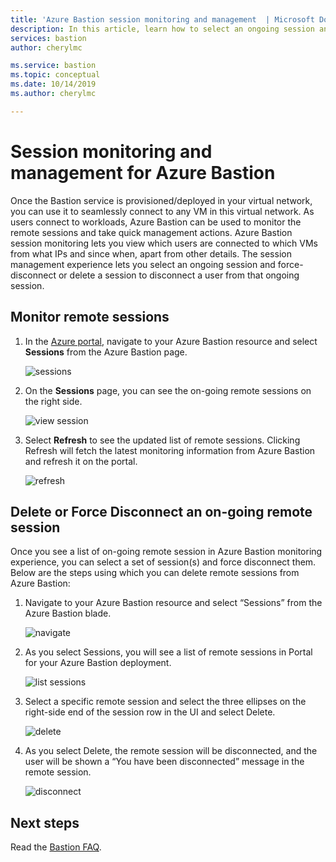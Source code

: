 ```yaml
---
title: 'Azure Bastion session monitoring and management  | Microsoft Docs'
description: In this article, learn how to select an ongoing session and force-disconnect or delete it.
services: bastion
author: cherylmc

ms.service: bastion
ms.topic: conceptual
ms.date: 10/14/2019
ms.author: cherylmc

---
```


# Session monitoring and management for Azure Bastion

Once the Bastion service is provisioned/deployed in your virtual network, you can use it to seamlessly connect to any VM in this virtual network. As users connect to workloads, Azure Bastion can be used to monitor the remote sessions and take quick management actions. Azure Bastion session monitoring lets you view which users are connected to which VMs from what IPs and since when, apart from other details. The session management experience lets you select an ongoing session and force-disconnect or delete a session to disconnect a user from that ongoing session.

## <a name="monitor"></a>Monitor remote sessions

1. In the [Azure portal](https://portal.azure.com), navigate to your Azure Bastion resource and select **Sessions** from the Azure Bastion page.

   ![sessions](./media/session-monitoring/sessions.png)
2. On the **Sessions** page, you can see the on-going remote sessions on the right side.

   ![view session](./media/session-monitoring/view-session.png)
3. Select **Refresh** to see the updated list of remote sessions. Clicking Refresh will fetch the latest monitoring information from Azure Bastion and refresh it on the portal.

   ![refresh](./media/session-monitoring/refresh.png)

## <a name="view"></a>Delete or Force Disconnect an on-going remote session

Once you see a list of on-going remote session in Azure Bastion monitoring experience, you can select a set of session(s) and force disconnect them.  Below are the steps using which you can delete remote sessions from Azure Bastion:

1. Navigate to your Azure Bastion resource and select “Sessions” from the Azure Bastion blade.

   ![navigate](./media/session-monitoring/navigate.png)
2. As you select Sessions, you will see a list of remote sessions in Portal for your Azure Bastion deployment.

   ![list sessions](./media/session-monitoring/list.png)
3. Select a specific remote session and select the three ellipses on the right-side end of the session row in the UI and select Delete.

   ![delete](./media/session-monitoring/delete.png)
4. As you select Delete, the remote session will be disconnected, and the user will be shown a “You have been disconnected” message in the remote session.

   ![disconnect](./media/session-monitoring/disconnect.png)

## Next steps

Read the [Bastion FAQ](bastion-faq.md).
